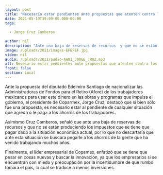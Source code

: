 ```yaml
---
layout: post
title: "Necesario estar pendientes ante propuestas que atenten contra los ahorros de los trabajadores -  Coparmex "
date: 2021-05-19T19:09:00.000-06:00
tags:
  
  - Jorge Cruz Camberos
  
author: nil
description: "Ante una baja de reservas de recursos  y que no se están produciendo los impuestos que se tiene que pagar dado a la situación económica actual"
image: /uploads/2021/images-EFEFEF.jpg
video: nil
audio: /uploads/2021/audio-AW01_JORGE_CRUZ.mp3
alt: Necesario estar pendientes ante propuestas que atenten contra los ahorros de los trabajadores -  Coparmex 
front: false
section: Local
---
```


Ante la propuesta del diputado Edelmiro Santiago de nacionalizar las Administradoras de Fondos para el Retiro (Afore) de los trabajadores mexicanos para usar este dinero en las obras y programas que impulsa el gobierno, el presidente de Coparmex, Jorge Cruz, destacó que si bien sólo fue una propuesta, es necesario estar al pendiente de cualquier situación que agreda o le paga a los ahorros de los trabajadores. 

Asimismo Cruz Camberos, señaló que ante una baja de reservas de recursos  y que no se están produciendo los impuestos que se tiene que pagar dado a la situación económica actual, por lo que no descartaría que ante esta situación se buscara pegarle a los ahorros de la gente que ha venido trabajando muchos años. 

Finalmente, el líder empresarial de Copamex, enfatizó que se tiene que pesar en cosas nuevas y buscar la innovación, ya que los empresarios si se encuentran con miedo y preocupación por la incertidumbre de que rumbo tomara el país, lo cual se traduce a menos inversiones. 
